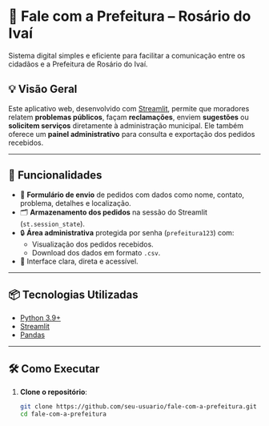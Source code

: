 # 📣 Fale com a Prefeitura – Rosário do Ivaí

Sistema digital simples e eficiente para facilitar a comunicação entre os cidadãos e a Prefeitura de Rosário do Ivaí.

## 💡 Visão Geral

Este aplicativo web, desenvolvido com [Streamlit](https://streamlit.io/), permite que moradores relatem **problemas públicos**, façam **reclamações**, enviem **sugestões** ou **solicitem serviços** diretamente à administração municipal. Ele também oferece um **painel administrativo** para consulta e exportação dos pedidos recebidos.

---

## 🚀 Funcionalidades

- 📝 **Formulário de envio** de pedidos com dados como nome, contato, problema, detalhes e localização.
- 🗂️ **Armazenamento dos pedidos** na sessão do Streamlit (`st.session_state`).
- 🔒 **Área administrativa** protegida por senha (`prefeitura123`) com:
  - Visualização dos pedidos recebidos.
  - Download dos dados em formato `.csv`.
- 🎨 Interface clara, direta e acessível.

---

## 📦 Tecnologias Utilizadas

- [Python 3.9+](https://www.python.org/)
- [Streamlit](https://streamlit.io/)
- [Pandas](https://pandas.pydata.org/)

---

## 🛠️ Como Executar

1. **Clone o repositório**:
   ```bash
   git clone https://github.com/seu-usuario/fale-com-a-prefeitura.git
   cd fale-com-a-prefeitura
